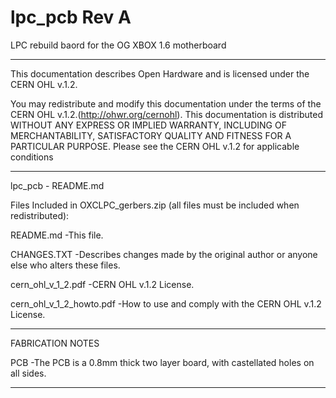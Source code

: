 # lpc_pcb Rev A
LPC rebuild baord for the OG XBOX 1.6 motherboard 

-------------------------------------------------------
This documentation describes Open Hardware and is licensed under the CERN OHL v.1.2.

You may redistribute and modify this documentation under the terms of the CERN OHL v.1.2.(http://ohwr.org/cernohl). 
This documentation is distributed WITHOUT ANY EXPRESS OR IMPLIED WARRANTY, INCLUDING OF MERCHANTABILITY, SATISFACTORY QUALITY AND FITNESS FOR A PARTICULAR PURPOSE. 
Please see the CERN OHL v.1.2 for applicable conditions

-------------------------------------------------------

lpc_pcb   - README.md

Files Included in OXCLPC_gerbers.zip (all files must be included when redistributed):

README.md
-This file.
	
CHANGES.TXT
-Describes changes made by the original author or anyone else who alters these files.
	

cern_ohl_v_1_2.pdf
-CERN OHL v.1.2 License.
	
cern_ohl_v_1_2_howto.pdf
-How to use and comply with the CERN OHL v.1.2 License.
	
-------------------------------------------------------

FABRICATION NOTES

PCB
-The PCB is a 0.8mm thick two layer board, with castellated holes on all sides.

-------------------------------------------------------
